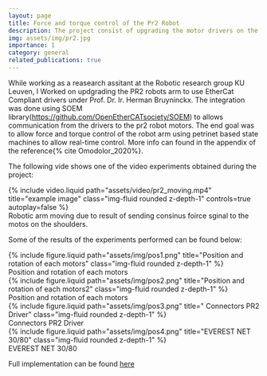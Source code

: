 ```yaml
---
layout: page
title: Force and torque control of the Pr2 Robot
description: The project consist of upgrading the motor drivers on the pr2 to allow force/torque control through Ethercat protocol
img: assets/img/pr2.jpg
importance: 1
category: general
related_publications: true
---
```


While working as a reasearch assitant at the Robotic research group KU Leuven, I Worked on updgrading the PR2 robots arm to use EtherCat Compliant drivers under Prof. Dr. Ir. Herman Bruyninckx. The integration was done using SOEM library(https://github.com/OpenEtherCATsociety/SOEM) to allows communication from the drivers to the pr2 robot motors. The end goal was to allow force and torque control of the robot arm using petrinet based state machines to allow real-time control. More info can found in the appendix of the reference{% cite Omodolor_2020%}.

 
The following vide shows one of the video experiments obtained during the project: 
<div class="row">
    <div class="col-sm mt-3 mt-md-0">
        {% include video.liquid path="assets/video/pr2_moving.mp4" title="example image" class="img-fluid rounded z-depth-1" controls=true autoplay=false %}
    </div>
</div>
<div class="caption">
    Robotic arm moving due to result of sending consinus foirce sginal to the motos on the shoulders. 
</div>




Some of the results of the experiments performed can be found below:


<div class="row justify-content-sm-center">
    <div class="col-sm mt-3 mt-md-0">
        {% include figure.liquid path="assets/img/pos1.png" title="Position and rotation of each motors" class="img-fluid rounded z-depth-1" %}
    </div>
</div>
<div class="caption">
    Position and rotation of each motors
</div>

<div class="row justify-content-sm-center">
    <div class="col-sm mt-3 mt-md-0">
        {% include figure.liquid path="assets/img/pos2.png" title="Position and rotation of each motors2" class="img-fluid rounded z-depth-1" %}
    </div>
</div>
<div class="caption">
    Position and rotation of each motors
</div>


<div class="row justify-content-sm-center">
    <div class="col-sm mt-3 mt-md-0">
        {% include figure.liquid path="assets/img/pos3.png" title=" Connectors PR2 Driver" class="img-fluid rounded z-depth-1" %}
    </div>
</div>
<div class="caption">
     Connectors PR2 Driver
</div>

<div class="row justify-content-sm-center">
    <div class="col-sm mt-3 mt-md-0">
        {% include figure.liquid path="assets/img/pos4.png" title="EVEREST NET 30/80" class="img-fluid rounded z-depth-1" %}
    </div>
</div>
<div class="caption">
    EVEREST NET 30/80
</div>




Full implementation can be found [here](https://github.com/stevedanomodolor/Simulation-and-control-of-BLDC-motor-with-methods-on-data-transfer-and-visualization) 
